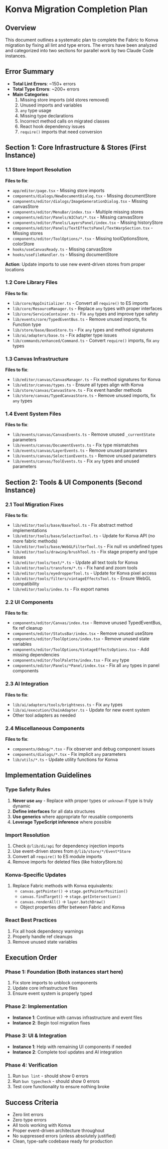 # Konva Migration Completion Plan

## Overview
This document outlines a systematic plan to complete the Fabric to Konva migration by fixing all lint and type errors. The errors have been analyzed and categorized into two sections for parallel work by two Claude Code instances.

## Error Summary
- **Total Lint Errors**: ~150+ errors
- **Total Type Errors**: ~200+ errors
- **Main Categories**:
  1. Missing store imports (old stores removed)
  2. Unused imports and variables
  3. `any` type usage
  4. Missing type declarations
  5. Incorrect method calls on migrated classes
  6. React hook dependency issues
  7. `require()` imports that need conversion

## Section 1: Core Infrastructure & Stores (First Instance)

### 1.1 Store Import Resolution
**Files to fix**:
- `app/editor/page.tsx` - Missing store imports
- `components/dialogs/NewDocumentDialog.tsx` - Missing documentStore
- `components/editor/dialogs/ImageGenerationDialog.tsx` - Missing canvasStore
- `components/editor/MenuBar/index.tsx` - Multiple missing stores
- `components/editor/Panels/AIChat/*.tsx` - Missing canvasStore
- `components/editor/Panels/LayersPanel/index.tsx` - Missing historyStore
- `components/editor/Panels/TextEffectsPanel/TextWarpSection.tsx` - Missing stores
- `components/editor/ToolOptions/*.tsx` - Missing toolOptionsStore, colorStore
- `hooks/useCanvasReady.ts` - Missing canvasStore
- `hooks/useFileHandler.ts` - Missing documentStore

**Action**: Update imports to use new event-driven stores from proper locations

### 1.2 Core Library Files
**Files to fix**:
- `lib/core/AppInitializer.ts` - Convert all `require()` to ES imports
- `lib/core/ResourceManager.ts` - Replace `any` types with proper interfaces
- `lib/core/ServiceContainer.ts` - Fix `any` types and improve type safety
- `lib/events/core/TypedEventBus.ts` - Remove unused imports, fix Function type
- `lib/store/base/BaseStore.ts` - Fix `any` types and method signatures
- `lib/ai/adapters/base.ts` - Fix adapter type issues
- `lib/commands/enhanced/Command.ts` - Convert `require()` imports, fix `any` types

### 1.3 Canvas Infrastructure
**Files to fix**:
- `lib/editor/canvas/CanvasManager.ts` - Fix method signatures for Konva
- `lib/editor/canvas/types.ts` - Ensure all types align with Konva
- `lib/store/canvas/CanvasStore.ts` - Fix event handler methods
- `lib/store/canvas/TypedCanvasStore.ts` - Remove unused imports, fix `any` types

### 1.4 Event System Files
**Files to fix**:
- `lib/events/canvas/CanvasEvents.ts` - Remove unused `_currentState` parameters
- `lib/events/canvas/DocumentEvents.ts` - Fix type mismatches
- `lib/events/canvas/LayerEvents.ts` - Remove unused parameters
- `lib/events/canvas/SelectionEvents.ts` - Remove unused parameters
- `lib/events/canvas/ToolEvents.ts` - Fix `any` types and unused parameters

## Section 2: Tools & UI Components (Second Instance)

### 2.1 Tool Migration Fixes
**Files to fix**:
- `lib/editor/tools/base/BaseTool.ts` - Fix abstract method implementations
- `lib/editor/tools/base/SelectionTool.ts` - Update for Konva API (no more fabric methods)
- `lib/editor/tools/base/WebGLFilterTool.ts` - Fix null vs undefined types
- `lib/editor/tools/drawing/brushTool.ts` - Fix stage property and type issues
- `lib/editor/tools/text/*.ts` - Update all text tools for Konva
- `lib/editor/tools/transform/*.ts` - Fix hand and zoom tools
- `lib/editor/tools/eyedropperTool.ts` - Update for Konva pixel access
- `lib/editor/tools/filters/vintageEffectsTool.ts` - Ensure WebGL compatibility
- `lib/editor/tools/index.ts` - Fix export names

### 2.2 UI Components
**Files to fix**:
- `components/editor/Canvas/index.tsx` - Remove unused TypedEventBus, fix ref cleanup
- `components/editor/StatusBar/index.tsx` - Remove unused useStore
- `components/editor/ToolOptions/index.tsx` - Remove unused state variables
- `components/editor/ToolOptions/VintageEffectsOptions.tsx` - Add missing dependencies
- `components/editor/ToolPalette/index.tsx` - Fix `any` type
- `components/editor/Panels/*Panel/index.tsx` - Fix all `any` types in panel components

### 2.3 AI Integration
**Files to fix**:
- `lib/ai/adapters/tools/brightness.ts` - Fix `any` types
- `lib/ai/execution/ChainAdapter.ts` - Update for new event system
- Other tool adapters as needed

### 2.4 Miscellaneous Components
**Files to fix**:
- `components/debug/*.tsx` - Fix observer and debug component issues
- `components/dialogs/*.tsx` - Fix implicit `any` parameters
- `lib/utils/*.ts` - Update utility functions for Konva

## Implementation Guidelines

### Type Safety Rules
1. **Never use `any`** - Replace with proper types or `unknown` if type is truly dynamic
2. **Define interfaces** for all data structures
3. **Use generics** where appropriate for reusable components
4. **Leverage TypeScript inference** where possible

### Import Resolution
1. Check `@/lib/di/api` for dependency injection imports
2. Use event-driven stores from `@/lib/store/*/Event*Store`
3. Convert all `require()` to ES module imports
4. Remove imports for deleted files (like historyStore.ts)

### Konva-Specific Updates
1. Replace Fabric methods with Konva equivalents:
   - `canvas.getPointer()` → `stage.getPointerPosition()`
   - `canvas.findTarget()` → `stage.getIntersection()`
   - `canvas.renderAll()` → `layer.batchDraw()`
   - Object properties differ between Fabric and Konva

### React Best Practices
1. Fix all hook dependency warnings
2. Properly handle ref cleanups
3. Remove unused state variables

## Execution Order

### Phase 1: Foundation (Both instances start here)
1. Fix store imports to unblock components
2. Update core infrastructure files
3. Ensure event system is properly typed

### Phase 2: Implementation
- **Instance 1**: Continue with canvas infrastructure and event files
- **Instance 2**: Begin tool migration fixes

### Phase 3: UI & Integration
- **Instance 1**: Help with remaining UI components if needed
- **Instance 2**: Complete tool updates and AI integration

### Phase 4: Verification
1. Run `bun lint` - should show 0 errors
2. Run `bun typecheck` - should show 0 errors
3. Test core functionality to ensure nothing broke

## Success Criteria
- Zero lint errors
- Zero type errors
- All tools working with Konva
- Proper event-driven architecture throughout
- No suppressed errors (unless absolutely justified)
- Clean, type-safe codebase ready for production